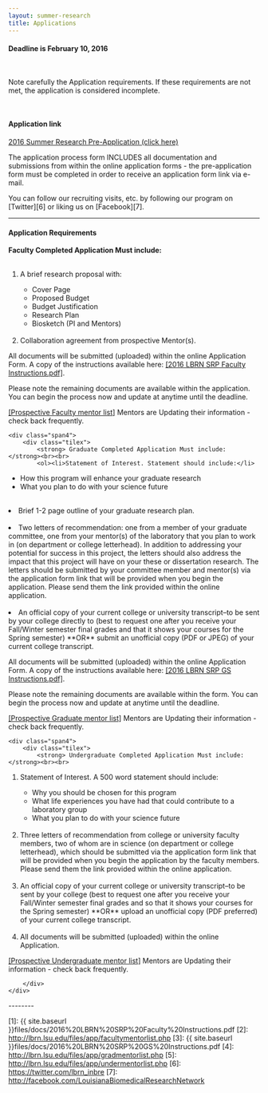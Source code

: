 ```yaml
---
layout: summer-research
title: Applications
---
```


<div class="alert alert-warning alert-block">
  <h4><strong>Deadline is February 10, 2016</strong></h4>
  <br>
  <p>
    Note carefully the Application requirements. If these requirements are not met, the application is considered incomplete.
  </p>
</div>
<br>

#### **Application link** ####

<a href="https://redcap.lbrn.lsu.edu/surveys/?s=F4WWWNMM3R" class="btn btn-large #btn-primary" style="margin-bottom: 30px">2016 Summer Research Pre-Application (click here)</a>

The application process form INCLUDES all documentation and submissions from within the online application forms - the pre-application form must be completed in order to receive an application form link via e-mail.

You can follow our recruiting visits, etc. by following our program on [Twitter][6] or liking us on [Facebook][7].

--------

#### **Application Requirements** ####

<div class="row demo-tiles">
	<div class="span4">
		<div class="tilex">
			<strong> Faculty Completed Application Must include: </strong><br><br>
			<ol><li>A brief research proposal with:</li>
  <ul><li>Cover Page</li>
  <li>Proposed Budget</li>
  <li>Budget Justification</li>
  <li>Research Plan</li>
  <li>Biosketch (PI and Mentors)</li>
  </ul>
<br>
<li>Collaboration agreement from prospective Mentor(s).</li>
</ol>
<p>All documents will be submitted (uploaded) within the online Application Form. A copy of the instructions available here: <a href="../files/docs/2016%20LBRN%20SRP%20Faculty%20Instructions.pdf" target="_blank">[2016 LBRN SRP Faculty Instructions.pdf]</a>.</p><p>Please note the remaining documents are available within the application. You can begin the process now and update at anytime until the deadline.</p>

<a href="http://lbrn.lsu.edu/files/app/facultymentorlist.php">[Prospective Faculty mentor list]</a>  Mentors are Updating their information - check back frequently.
		</div>
	</div>
	
	
	<div class="span4">
		<div class="tilex">
			<strong> Graduate Completed Application Must include: </strong><br><br>
 			<ol><li>Statement of Interest. Statement should include:</li>
  <ul><li>How this program will enhance your graduate research</li>
  <li>What you plan to do with your science future</li></ul><br>

<li>Brief 1-2 page outline of your graduate research plan.</li><br>

<li>Two letters of recommendation: one from a member of your graduate committee, one from your mentor(s) of the laboratory that you plan to work in (on department or college letterhead). In addition to addressing your potential for success in this project, the letters should also address the impact that this project will have on your these or dissertation research. The letters should be submitted by your committee member and mentor(s) via the application form link that will be provided when you begin the application. Please send them the link provided within the online application.</li><br>

<li>An official copy of your current college or university transcript–to be sent by your college directly to (best to request one after you receive your Fall/Winter semester final grades and that it shows your courses for the Spring semester) **OR** submit an unofficial copy (PDF or JPEG) of your current college transcript.</li></ol>

</p>All documents will be submitted (uploaded) within the online Application Form. A copy of the instructions available here: <a href="../files/docs/2016%20LBRN%20SRP%20Faculty%20Instructions.pdf" target="_blank">[2016 LBRN SRP GS Instructions.pdf]</a>.</p> <p>Please note the remaining documents are available within the form. You can begin the process now and update at anytime until the deadline.</p>

<a href="http://lbrn.lsu.edu/files/app/gradmentorlist.php">[Prospective Graduate mentor list]</a> Mentors are Updating their information - check back frequently.
		 </div>
	</div>
	
	
	<div class="span4">
		<div class="tilex">
			<strong> Undergraduate Completed Application Must include: </strong><br><br>
<ol><li>Statement of Interest. A 500 word statement should include:</li>
  <ul><li>Why you should be chosen for this program</li>
  <li>What life experiences you have had that could contribute to a laboratory group</li>
  <li>What you plan to do with your science future</li></ul><br>

<li>Three letters of recommendation from college or university faculty members, two of whom are in science (on department or college letterhead), which should be submitted via the application form link that will be provided when you begin the application by the faculty members. Please send them the link provided within the online application.</li><br>

<li>An official copy of your current college or university transcript–to be sent by your college (best to request one after you receive your Fall/Winter semester final grades and so that it shows your courses for the Spring semester) **OR** upload an unofficial copy (PDF preferred) of your current college transcript.</li><br>

<li>All documents will be submitted (uploaded) within the online Application.</li></ol>

<a href="http://lbrn.lsu.edu/files/app/undermentorlist.php">[Prospective Undergraduate mentor list]</a> Mentors are Updating their information - check back frequently.

		</div>
	</div>
</div>
--------

[1]: {{ site.baseurl }}files/docs/2016%20LBRN%20SRP%20Faculty%20Instructions.pdf
[2]: http://lbrn.lsu.edu/files/app/facultymentorlist.php
[3]: {{ site.baseurl }}files/docs/2016%20LBRN%20SRP%20GS%20Instructions.pdf
[4]: http://lbrn.lsu.edu/files/app/gradmentorlist.php
[5]: http://lbrn.lsu.edu/files/app/undermentorlist.php
[6]: https://twitter.com/lbrn_inbre
[7]: http://facebook.com/LouisianaBiomedicalResearchNetwork

